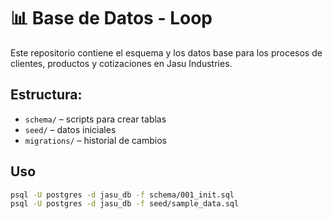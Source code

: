 # 📊 Base de Datos - Loop

Este repositorio contiene el esquema y los datos base para los procesos de clientes, productos y cotizaciones en Jasu Industries.

## Estructura:
- `schema/` – scripts para crear tablas
- `seed/` – datos iniciales
- `migrations/` – historial de cambios

## Uso
```bash
psql -U postgres -d jasu_db -f schema/001_init.sql
psql -U postgres -d jasu_db -f seed/sample_data.sql